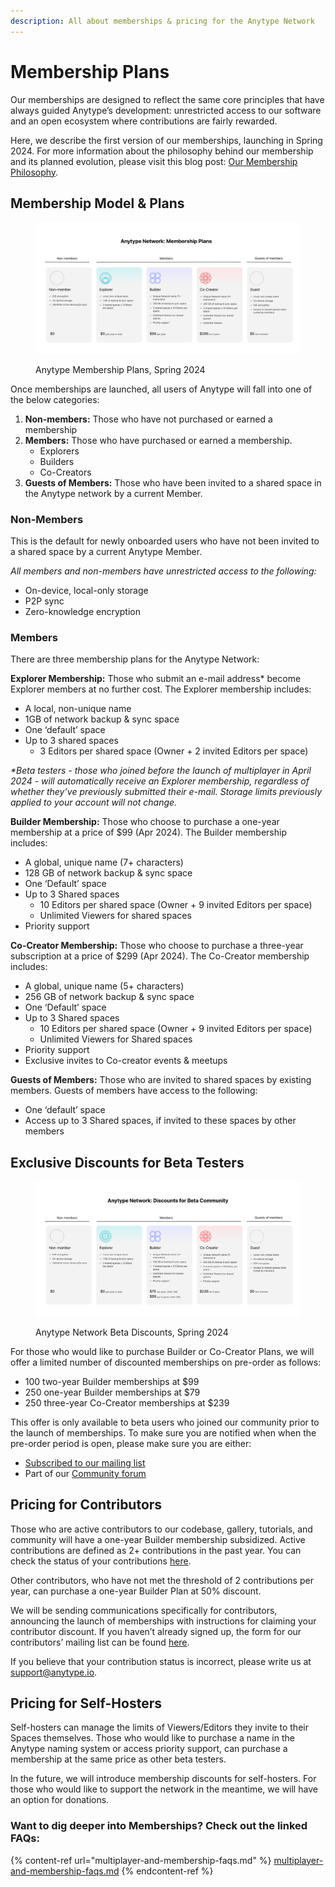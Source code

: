```yaml
---
description: All about memberships & pricing for the Anytype Network
---
```


# Membership Plans

Our memberships are designed to reflect the same core principles that have always guided Anytype’s development: unrestricted access to our software and an open ecosystem where contributions are fairly rewarded.

Here, we describe the first version of our memberships, launching in Spring 2024. For more information about the philosophy behind our membership and its planned evolution, please visit this blog post: [Our Membership Philosophy](https://blog.anytype.io/our-memberships-philosophy/).

## Membership Model & Plans

<figure><img src="../../.gitbook/assets/Anytype Network_Membership Plans_New.png" alt=""><figcaption><p>Anytype Membership Plans, Spring 2024</p></figcaption></figure>

Once memberships are launched, all users of Anytype will fall into one of the below categories:

1. **Non-members:** Those who have not purchased or earned a membership
2. **Members:** Those who have purchased or earned a membership.
   * Explorers
   * Builders
   * Co-Creators
3. **Guests of Members:** Those who have been invited to a shared space in the Anytype network by a current Member.

### **Non-Members**

This is the default for newly onboarded users who have not been invited to a shared space by a current Anytype Member.&#x20;

_All members and non-members have unrestricted access to the following:_

* On-device, local-only storage
* P2P sync
* Zero-knowledge encryption

### **Members**

There are three membership plans for the Anytype Network:

**Explorer Membership:** Those who submit an e-mail address\* become Explorer members at no further cost. The Explorer membership includes:

* A local, non-unique name
* 1GB of network backup & sync space
* One ‘default’ space
* Up to 3 shared spaces&#x20;
  * 3 Editors per shared space (Owner + 2 invited Editors per space)

_\*Beta testers - those who joined before the launch of multiplayer in April 2024 - will automatically receive an Explorer membership, regardless of whether they’ve previously submitted their e-mail. Storage limits previously applied to your account will not change._&#x20;

**Builder Membership:** Those who choose to purchase a one-year membership at a price of $99 (Apr 2024). The Builder membership includes:

* A global, unique name (7+ characters)
* 128 GB of network backup & sync space
* One ‘Default’ space
* Up to 3 Shared spaces
  * 10 Editors per shared space (Owner + 9 invited Editors per space)
  * Unlimited Viewers for shared spaces&#x20;
* Priority support

**Co-Creator Membership:** Those who choose to purchase a three-year subscription at a price of $299 (Apr 2024). The Co-Creator membership includes:

* A global, unique name (5+ characters)
* 256 GB of network backup & sync space
* One ‘Default’ space
* Up to 3 Shared spaces&#x20;
  * 10 Editors per shared space (Owner + 9 invited Editors per space)
  * Unlimited Viewers for Shared spaces&#x20;
* Priority support
* Exclusive invites to Co-creator events & meetups

**Guests of Members:** Those who are invited to shared spaces by existing members. Guests of members have access to the following:

* One ‘default’ space
* Access up to 3 Shared spaces, if invited to these spaces by other members

## Exclusive Discounts for Beta Testers

<figure><img src="../../.gitbook/assets/Anytype Network_Beta Discounts_Docs.png" alt=""><figcaption><p>Anytype Network Beta Discounts, Spring 2024</p></figcaption></figure>

For those who would like to purchase Builder or Co-Creator Plans, we will offer a limited number of discounted memberships on pre-order as follows:

* 100 two-year Builder memberships at $99
* 250 one-year Builder memberships at $79&#x20;
* 250 three-year Co-Creator memberships at $239

This offer is only available to beta users who joined our community prior to the launch of memberships. To make sure you are notified when when the pre-order period is open, please make sure you are either:

* [Subscribed to our mailing list](https://anytype.io/?popup=mailinglist)
* Part of our [Community forum](https://community.anytype.io)

## Pricing for Contributors

Those who are active contributors to our codebase, gallery, tutorials, and community will have a one-year Builder membership subsidized. Active contributions are defined as 2+ contributions in the past year. You can check the status of your contributions [here](https://github.com/anyproto/contributors/blob/main/contributors.json).&#x20;

Other contributors, who have not met the threshold of 2 contributions per year, can purchase a one-year Builder Plan at 50% discount.&#x20;

We will be sending communications specifically for contributors, announcing the launch of memberships with instructions for claiming your contributor discount. If you haven’t already signed up, the form for our contributors’ mailing list can be found [here](https://anytype.io/contributors?popup=contribute).&#x20;

If you believe that your contribution status is incorrect, please write us at support@anytype.io.&#x20;

## Pricing for Self-Hosters

Self-hosters can manage the limits of Viewers/Editors they invite to their Spaces themselves. Those who would like to purchase a name in the Anytype naming system or access priority support, can purchase a membership at the same price as other beta testers.&#x20;

In the future, we will introduce membership discounts for self-hosters. For those who would like to support the network in the meantime, we will have an option for donations.

### Want to dig deeper into Memberships? Check out the linked FAQs:

{% content-ref url="multiplayer-and-membership-faqs.md" %}
[multiplayer-and-membership-faqs.md](multiplayer-and-membership-faqs.md)
{% endcontent-ref %}

